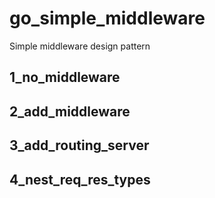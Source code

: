# go_simple_middleware
Simple middleware design pattern

## 1_no_middleware

## 2_add_middleware

## 3_add_routing_server

## 4_nest_req_res_types
